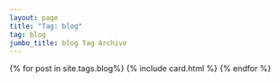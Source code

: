 ```yaml
---
layout: page
title: "Tag: blog"
tag: blog
jumbo_title: blog Tag Archive
---
```


{% for post in site.tags.blog%}
{% include card.html %}
{% endfor %}
